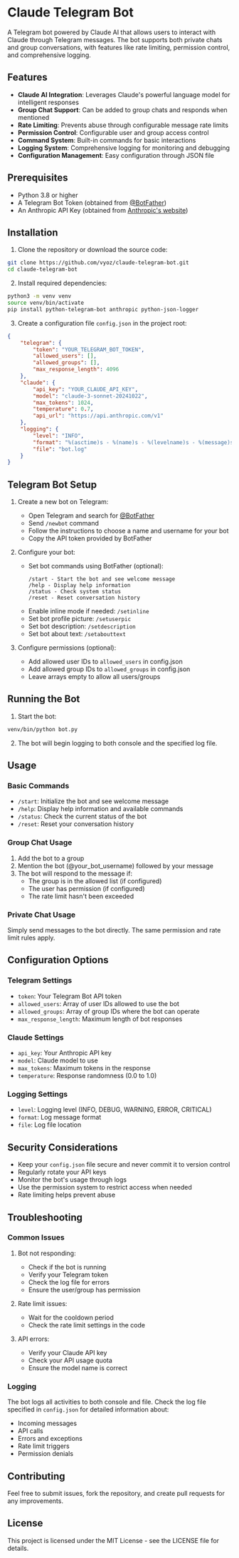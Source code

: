 # Claude Telegram Bot

A Telegram bot powered by Claude AI that allows users to interact with Claude through Telegram messages. The bot supports both private chats and group conversations, with features like rate limiting, permission control, and comprehensive logging.

## Features

- **Claude AI Integration**: Leverages Claude's powerful language model for intelligent responses
- **Group Chat Support**: Can be added to group chats and responds when mentioned
- **Rate Limiting**: Prevents abuse through configurable message rate limits
- **Permission Control**: Configurable user and group access control
- **Command System**: Built-in commands for basic interactions
- **Logging System**: Comprehensive logging for monitoring and debugging
- **Configuration Management**: Easy configuration through JSON file

## Prerequisites

- Python 3.8 or higher
- A Telegram Bot Token (obtained from [@BotFather](https://t.me/botfather))
- An Anthropic API Key (obtained from [Anthropic's website](https://www.anthropic.com/))

## Installation

1. Clone the repository or download the source code:
```bash
git clone https://github.com/vyoz/claude-telegram-bot.git
cd claude-telegram-bot
```

2. Install required dependencies:
```bash
python3 -m venv venv
source venv/bin/activate
pip install python-telegram-bot anthropic python-json-logger
```

3. Create a configuration file `config.json` in the project root:
```json
{
    "telegram": {
        "token": "YOUR_TELEGRAM_BOT_TOKEN",
        "allowed_users": [],
        "allowed_groups": [],
        "max_response_length": 4096
    },
    "claude": {
        "api_key": "YOUR_CLAUDE_API_KEY",
        "model": "claude-3-sonnet-20241022",
        "max_tokens": 1024,
        "temperature": 0.7,
        "api_url": "https://api.anthropic.com/v1"
    },
    "logging": {
        "level": "INFO",
        "format": "%(asctime)s - %(name)s - %(levelname)s - %(message)s",
        "file": "bot.log"
    }
}
```

## Telegram Bot Setup

1. Create a new bot on Telegram:
   - Open Telegram and search for [@BotFather](https://t.me/botfather)
   - Send `/newbot` command
   - Follow the instructions to choose a name and username for your bot
   - Copy the API token provided by BotFather

2. Configure your bot:
   - Set bot commands using BotFather (optional):
     ```
     /start - Start the bot and see welcome message
     /help - Display help information
     /status - Check system status
     /reset - Reset conversation history
     ```
   - Enable inline mode if needed: `/setinline`
   - Set bot profile picture: `/setuserpic`
   - Set bot description: `/setdescription`
   - Set bot about text: `/setabouttext`

3. Configure permissions (optional):
   - Add allowed user IDs to `allowed_users` in config.json
   - Add allowed group IDs to `allowed_groups` in config.json
   - Leave arrays empty to allow all users/groups

## Running the Bot

1. Start the bot:
```bash
venv/bin/python bot.py
```

2. The bot will begin logging to both console and the specified log file.

## Usage

### Basic Commands

- `/start`: Initialize the bot and see welcome message
- `/help`: Display help information and available commands
- `/status`: Check the current status of the bot
- `/reset`: Reset your conversation history

### Group Chat Usage

1. Add the bot to a group
2. Mention the bot (@your_bot_username) followed by your message
3. The bot will respond to the message if:
   - The group is in the allowed list (if configured)
   - The user has permission (if configured)
   - The rate limit hasn't been exceeded

### Private Chat Usage

Simply send messages to the bot directly. The same permission and rate limit rules apply.

## Configuration Options

### Telegram Settings
- `token`: Your Telegram Bot API token
- `allowed_users`: Array of user IDs allowed to use the bot
- `allowed_groups`: Array of group IDs where the bot can operate
- `max_response_length`: Maximum length of bot responses

### Claude Settings
- `api_key`: Your Anthropic API key
- `model`: Claude model to use
- `max_tokens`: Maximum tokens in the response
- `temperature`: Response randomness (0.0 to 1.0)

### Logging Settings
- `level`: Logging level (INFO, DEBUG, WARNING, ERROR, CRITICAL)
- `format`: Log message format
- `file`: Log file location

## Security Considerations

- Keep your `config.json` file secure and never commit it to version control
- Regularly rotate your API keys
- Monitor the bot's usage through logs
- Use the permission system to restrict access when needed
- Rate limiting helps prevent abuse

## Troubleshooting

### Common Issues

1. Bot not responding:
   - Check if the bot is running
   - Verify your Telegram token
   - Check the log file for errors
   - Ensure the user/group has permission

2. Rate limit issues:
   - Wait for the cooldown period
   - Check the rate limit settings in the code

3. API errors:
   - Verify your Claude API key
   - Check your API usage quota
   - Ensure the model name is correct

### Logging

The bot logs all activities to both console and file. Check the log file specified in `config.json` for detailed information about:
- Incoming messages
- API calls
- Errors and exceptions
- Rate limit triggers
- Permission denials

## Contributing

Feel free to submit issues, fork the repository, and create pull requests for any improvements.

## License

This project is licensed under the MIT License - see the LICENSE file for details.
